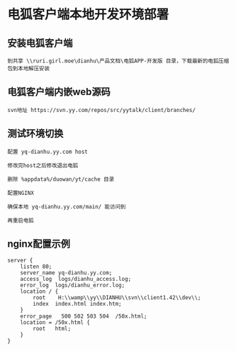 # 电狐客户端本地开发环境部署

## 安装电狐客户端

```
到共享 \\ruri.girl.moe\dianhu\产品文档\电狐APP-开发版 目录，下载最新的电狐压缩包到本地解压安装
```

## 电狐客户端内嵌web源码

```
svn地址 https://svn.yy.com/repos/src/yytalk/client/branches/
```

## 测试环境切换

```
配置 yq-dianhu.yy.com host

修改完host之后修改退出电狐 

删除 %appdata%/duowan/yt/cache 目录

配置NGINX

确保本地 yq-dianhu.yy.com/main/ 能访问到

再重启电狐
```

## nginx配置示例
```
server {
    listen 80;
    server_name yq-dianhu.yy.com;
	access_log  logs/dianhu_access.log;
	error_log  logs/dianhu_error.log;
	location / {
		root 	H:\\wamp\\yy\\DIANHU\\svn\\client1.42\\dev\\;
		index  index.html index.htm;
	}
	error_page   500 502 503 504  /50x.html;
	location = /50x.html {
		root   html;
	}
}
```

